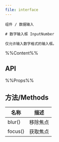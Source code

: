 ```yaml
---
file: interface
---
```


`````
组件 / 数据输入

# 数字输入框 InputNumber

仅允许输入数字格式的输入框。
`````

%%Content%%

## API

%%Props%%

## 方法/Methods

|名称|描述|
|---|:---:|
|blur()|	移除焦点|
|focus()|	获取焦点|
